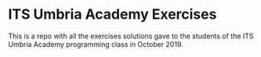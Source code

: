 # ITS Umbria Academy Exercises

This is a repo with all the exercises solutions gave to the students of the ITS Umbria Academy programming class in October 2019.
